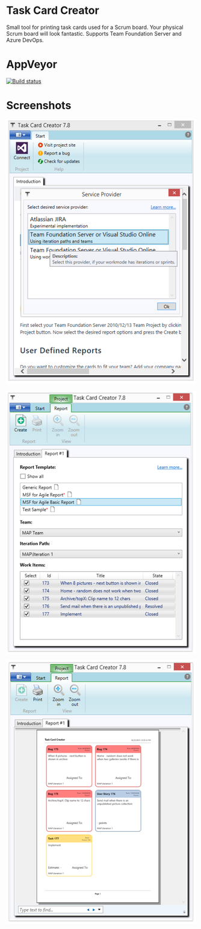 # Task Card Creator
Small tool for printing task cards used for a Scrum board. Your physical Scrum board will look fantastic. Supports Team Foundation Server and Azure DevOps.

# AppVeyor
[![Build status](https://ci.appveyor.com/api/projects/status/g1kb82nis02kc07c?svg=true)](https://ci.appveyor.com/project/frederiksen/task-card-creator)

# Screenshots

![Alt text](/images/screen1.png "Service provider selection")

![Alt text](/images/screen2.png "Select report")

![Alt text](/images/screen3.png "Report ready")

